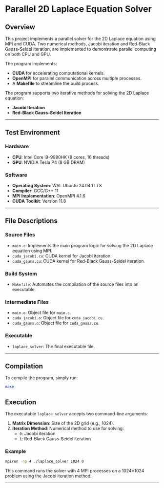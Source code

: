 
# Parallel 2D Laplace Equation Solver

## Overview
This project implements a parallel solver for the 2D Laplace equation using MPI and CUDA. Two numerical methods, Jacobi iteration and Red-Black Gauss-Seidel iteration, are implemented to demonstrate parallel computing on both CPU and GPU.

The program implements:  
- **CUDA** for accelerating computational kernels.  
- **OpenMPI** for parallel communication across multiple processes.  
- A **Makefile** to streamline the build process.  

The program supports two iterative methods for solving the 2D Laplace equation:  
- **Jacobi Iteration**  
- **Red-Black Gauss-Seidel Iteration**  

---

## Test Environment  

### Hardware  
- **CPU**: Intel Core i9-9980HK (8 cores, 16 threads)  
- **GPU**: NVIDIA Tesla P4 (8 GB DRAM)  

### Software  
- **Operating System**: WSL Ubuntu 24.04.1 LTS  
- **Compiler**: GCC/G++ 11  
- **MPI Implementation**: OpenMPI 4.1.6  
- **CUDA Toolkit**: Version 11.8  

---

## File Descriptions  

### Source Files  
- `main.c`: Implements the main program logic for solving the 2D Laplace equation using MPI.  
- `cuda_jacobi.cu`: CUDA kernel for Jacobi iteration.  
- `cuda_gauss.cu`: CUDA kernel for Red-Black Gauss-Seidel iteration.  

### Build System  
- `Makefile`: Automates the compilation of the source files into an executable.  

### Intermediate Files  
- `main.o`: Object file for `main.c`.  
- `cuda_jacobi.o`: Object file for `cuda_jacobi.cu`.  
- `cuda_gauss.o`: Object file for `cuda_gauss.cu`.  

### Executable  
- `laplace_solver`: The final executable file.  

---

## Compilation
To compile the program, simply run:
```bash
make
```

## Execution
The executable `laplace_solver` accepts two command-line arguments:
1. **Matrix Dimension**: Size of the 2D grid (e.g., 1024).
2. **Iteration Method**: Numerical method to use for solving:
   - `0`: Jacobi iteration
   - `1`: Red-Black Gauss-Seidel iteration
### Example
```bash
mpirun -np 4 ./laplace_solver 1024 0
```
This command runs the solver with 4 MPI processes on a 1024×1024 problem using the Jacobi iteration method.

---

